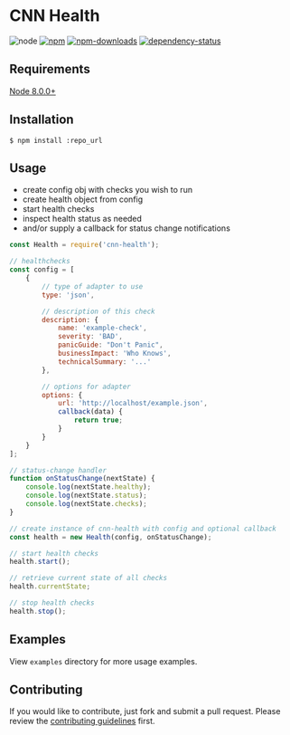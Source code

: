 # CNN Health

![node](https://img.shields.io/node/v/cnn-health.svg?style=flat-square)
[![npm](https://img.shields.io/npm/v/cnn-health.svg?style=flat-square)](https://www.npmjs.com/package/cnn-health)
[![npm-downloads](https://img.shields.io/npm/dm/cnn-health.svg?style=flat-square)](https://www.npmjs.com/package/cnn-health)
[![dependency-status](https://gemnasium.com/cnnlabs/cnn-health.svg)](https://gemnasium.com/cnnlabs/cnn-health)

## Requirements

[Node 8.0.0+](https://npmjs.org)


## Installation

```shell
$ npm install :repo_url
```

## Usage

- create config obj with checks you wish to run
- create health object from config
- start health checks
- inspect health status as needed
- and/or supply a callback for status change notifications

```javascript
const Health = require('cnn-health');

// healthchecks
const config = [
    {
        // type of adapter to use
        type: 'json',

        // description of this check
        description: {
            name: 'example-check',
            severity: 'BAD',
            panicGuide: "Don't Panic",
            businessImpact: 'Who Knows',
            technicalSummary: '...'
        },

        // options for adapter
        options: {
            url: 'http://localhost/example.json',
            callback(data) {
                return true;
            }
        }
    }
];

// status-change handler
function onStatusChange(nextState) {
    console.log(nextState.healthy);
    console.log(nextState.status);
    console.log(nextState.checks);
}

// create instance of cnn-health with config and optional callback
const health = new Health(config, onStatusChange);

// start health checks
health.start();

// retrieve current state of all checks
health.currentState;

// stop health checks
health.stop();

```


## Examples
View `examples` directory for more usage examples.




## Contributing

If you would like to contribute, just fork and submit a pull request.  Please
review the [contributing guidelines](./CONTRIBUTING.md)
first.
